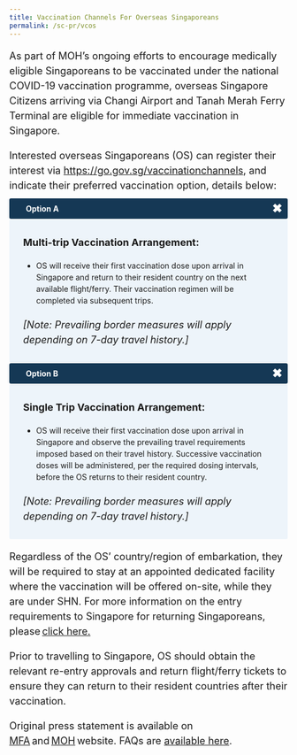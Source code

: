 ```yaml
---
title: Vaccination Channels For Overseas Singaporeans
permalink: /sc-pr/vcos
---
```

<p style="font-size:18px; margin-bottom:10px; line-height:1.5;">As part of MOH’s ongoing efforts to encourage medically eligible Singaporeans to be vaccinated under the national COVID-19 vaccination programme, overseas Singapore Citizens arriving via Changi Airport and Tanah Merah Ferry Terminal are eligible for immediate vaccination in Singapore.</p>

<p style="font-size:18px; margin-bottom:10px; line-height:1.5;">Interested overseas Singaporeans (OS) can register their interest via <a href="https://go.gov.sg/vaccinationchannels" target="_blank">https://go.gov.sg/vaccinationchannels</a>, and indicate their preferred vaccination option, details below:</p>

<html>

<head>
<meta charset="utf-8">
<title>Test Accordion</title>

<style>

input {
    display: none;
}

label {
    display: block;    
    padding: 10px 30px;
    margin: 0 0 1px 0;
    cursor: pointer;
    background: #153855;
    border-radius: 3px;
    color: #FFF;
    transition: ease .5s;
	position: relative;
}

label:hover {
    background: #346f9e;
}

label::after {
	font-family: "Font Awesome 5 Free";
	content: '\271A';
	font-weight: bold;
	font-size: 22px;
	position: absolute;
	right: 10px;
	top: 6px;
}

input:checked + label::after {
	content: '\2716';
}

.content {
    background: #FFFFFF;
    padding: 10px 25px;
    margin: 0 0 1px 0;
    border-radius: 3px;
}

input + label + .content {
    display: none;
}
	
input + label + #scpr {
    display: block;
}
	
input:checked + label + #scpr {
    display: none;
}
	
input + label + #ltph {
    display: block;
}
	
input:checked + label + #ltph {
    display: none;
}	

input:checked + label + .content {
    display: block;
}
	
.test2::after {
	font-family: "Font Awesome 5 Free";
	content: '\2716';
	font-weight: bold;
	font-size: 22px;
	position: absolute;
	right: 10px;
	top: 6px;
}

.test1:checked + label::after {
	content: '\271A';
}

	
</style>
</head>
<body>
<input class="test1" type="checkbox" id="title6" />
<label class="test2" for="title6"><b>Option A</b></label>

<div id="scpr" class="content" style="background-color:#edf4fa;">	
<p style="line-height:1.5; font-size:18px; "><b>Multi-trip Vaccination Arrangement:</b><ol style="margin-top:15px; list-style-type:disc;">
<li style="line-height:1.5;">OS will receive their first vaccination dose upon arrival in Singapore and return to their resident country on the next available flight/ferry. Their vaccination regimen will be completed via subsequent trips.</li></ol>									    
</p>
<p style="line-height:1.5; font-size:18px; margin-top:20px; "><i>[Note: Prevailing border measures will apply depending on 7-day travel history.]</i></p>
	</div>
	
<input class="test1" type="checkbox" id="title7"/>
<label class="test2" for="title7"><b>Option B</b></label>

<div id="ltph" class="content" style="background-color:#edf4fa;">
	<p style="line-height:1.5; font-size:18px; "><b>Single Trip Vaccination Arrangement:</b><ol style="margin-top:15px; list-style-type: disc;">
<li style="line-height:1.5;">OS will receive their first vaccination dose upon arrival in Singapore and observe the prevailing travel requirements imposed based on their travel history. Successive vaccination doses will be administered, per the required dosing intervals, before the OS returns to their resident country.</li></ol>					
</p>
<p style="line-height:1.5; font-size:18px; margin-top:20px; "><i>[Note: Prevailing border measures will apply depending on 7-day travel history.]</i></p>
	</div>
</body>
</html>

<p style="font-size:18px; margin-bottom:10px; line-height:1.5;">Regardless of the OS’ country/region of embarkation, they will be required to stay at an appointed dedicated facility where the vaccination will be offered on-site, while they are under SHN. For more information on the entry requirements to Singapore for returning Singaporeans, please <a href="/sc-pr/overview" target="_blank">click here.</a></p>							     
							     
<p style="font-size:18px; margin-bottom:10px; line-height:1.5;">Prior to travelling to Singapore, OS should obtain the relevant re-entry approvals and return flight/ferry tickets to ensure they can return to their resident countries after their vaccination. </p>
							       
<p style="font-size:18px; margin-bottom:10px; line-height:1.5;">Original press statement is available on <a href="https://www.mfa.gov.sg/Newsroom/Press-Statements-Transcripts-and-Photos/2021/09/20210911-COVID-19-Vaccination-Channels-for-Overseas-Singaporeans" target="_blank">MFA</a> and <a href="https://www.moh.gov.sg/news-highlights/details/covid-19-vaccination-channels-for-overseas-singaporeans_11Sep2021" target="_blank">MOH</a> website. FAQs are <a href="https://www.moh.gov.sg/covid-19/vaccination/faqs---vaccination-channels-for-overseas-singaporeans" target="_blank">available here</a>.</p>
